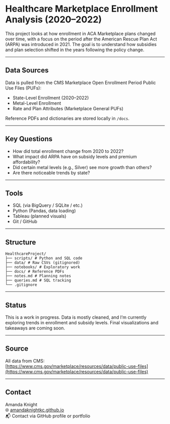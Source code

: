 # Healthcare Marketplace Enrollment Analysis (2020–2022)

This project looks at how enrollment in ACA Marketplace plans changed over time, with a focus on the period after the American Rescue Plan Act (ARPA) was introduced in 2021. The goal is to understand how subsidies and plan selection shifted in the years following the policy change.

---

## Data Sources

Data is pulled from the CMS Marketplace Open Enrollment Period Public Use Files (PUFs):

- State-Level Enrollment (2020–2022)
- Metal-Level Enrollment
- Rate and Plan Attributes (Marketplace General PUFs)

Reference PDFs and dictionaries are stored locally in `/docs`.

---

## Key Questions

- How did total enrollment change from 2020 to 2022?
- What impact did ARPA have on subsidy levels and premium affordability?
- Did certain metal levels (e.g., Silver) see more growth than others?
- Are there noticeable trends by state?

---

## Tools

- SQL (via BigQuery / SQLite / etc.)
- Python (Pandas, data loading)
- Tableau (planned visuals)
- Git / GitHub

---

## Structure

```
HealthcareProject/
├── scripts/ # Python and SQL code
├── data/ # Raw CSVs (gitignored)
├── notebooks/ # Exploratory work
├── docs/ # Reference PDFs
├── notes.md # Planning notes
├── queries.md # SQL tracking
└── .gitignore
```

---

## Status

This is a work in progress. Data is mostly cleaned, and I’m currently exploring trends in enrollment and subsidy levels. Final visualizations and takeaways are coming soon.

---

## Source

All data from CMS:  
[https://www.cms.gov/marketplace/resources/data/public-use-files](https://www.cms.gov/marketplace/resources/data/public-use-files)

---

## Contact

Amanda Knight  
🌐 [amandaknightkc.github.io](https://amandaknightkc.github.io)  
📬 Contact via GitHub profile or portfolio
